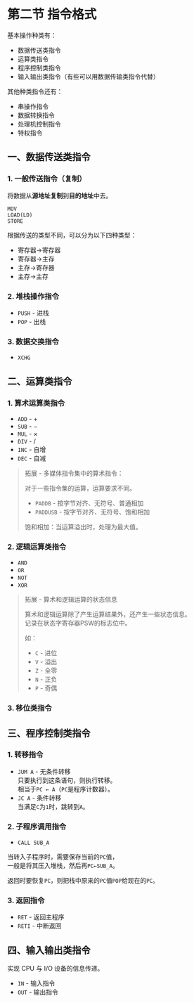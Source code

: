 # 第二节 指令格式

基本操作种类有：

* 数据传送类指令
* 运算类指令
* 程序控制类指令
* 输入输出类指令（有些可以用数据传输类指令代替）

其他种类指令还有：

* 串操作指令
* 数据转换指令
* 处理机控制指令
* 特权指令

## 一、数据传送类指令

### 1. 一般传送指令（复制）

将数据从**源地址复制**到**目的地址**中去。

```
MOV
LOAD(LD)
STORE
```

根据传送的类型不同，可以分为以下四种类型：

* 寄存器→寄存器
* 寄存器→主存
* 主存→寄存器
* 主存→主存

### 2. 堆栈操作指令

* `PUSH` - 进栈
* `POP` - 出栈

### 3. 数据交换指令

* `XCHG`

## 二、运算类指令

### 1. 算术运算类指令

* `ADD` - $+$
* `SUB` - $-$
* `MUL` - $\times$
* `DIV` - $/$
* `INC` - 自增
* `DEC` - 自减

> 拓展 - 多媒体指令集中的算术指令：
>
> 对于一些指令集的运算，运算要求不同。
>
> * `PADDB` - 按字节对齐、无符号、普通相加
> * `PADDUSB` - 按字节对齐、无符号、饱和相加
>
> 饱和相加：当运算溢出时，处理为最大值。

### 2. 逻辑运算类指令

* `AND`
* `OR`
* `NOT`
* `XOR`

> 拓展 - 算术和逻辑运算的状态信息
>
> 算术和逻辑运算除了产生运算结果外，还产生一些状态信息。  
> 记录在状态字寄存器PSW的标志位中。​
>
> 如：
>
> * `C` - 进位
> * `V` - 溢出
> * `Z` - 全零
> * `N` - 正负
> * `P` - 奇偶

### 3. 移位类指令

## 三、程序控制类指令

### 1. 转移指令

* `JUM A` - 无条件转移  
  只要执行到这条语句，则执行转移。  
  相当于`PC ← A`（`PC`是程序计数器）。
* `JC A` - 条件转移  
  当满足`C`为`1`时，跳转到`A`。

### 2. 子程序调用指令

* `CALL SUB_A`

当转入子程序时，需要保存当前的`PC`值，  
一般是将其压入堆栈，然后再`PC←SUB_A`。

返回时要恢复`PC`，则把栈中原来的`PC`值`POP`给现在的`PC`。

### 3. 返回指令

* `RET` - 返回主程序
* `RETI` - 中断返回

## 四、输入输出类指令

实现 CPU 与 I/O 设备的信息传递。

* `IN` - 输入指令
* `OUT` - 输出指令